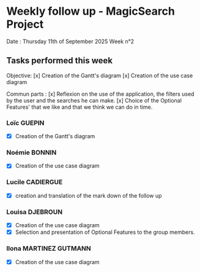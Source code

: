 # Weekly follow up - MagicSearch Project

Date : Thursday 11th of September 2025
Week n°2

## Tasks performed this week

Objective:
[x] Creation of the Gantt's diagram
[x] Creation of the use case diagram

Commun parts :
[x] Reflexion on the use of the application, the filters used by the user and the searches he can make.
[x] Choice of the Optional Features' that we like and that we think we can do in time.

### Loïc GUEPIN
- [x] Creation of the Gantt's diagram

### Noémie BONNIN
- [x] Creation of the use case diagram

### Lucile CADIERGUE
- [x] creation and translation of the mark down of the follow up

### Louisa DJEBROUN
- [x] Creation of the use case diagram
- [x] Selection and presentation of Optional Features to the group members.

### Ilona MARTINEZ GUTMANN
- [x] Creation of the use case diagram

